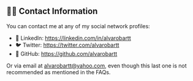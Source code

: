 ## 👨‍💻 Contact Information

You can contact me at any of my social network profiles:

- 💼 LinkedIn: https://linkedin.com/in/alvarobartt
- 🐦 Twitter: https://twitter.com/alvarobartt
- 🐙 GitHub: https://github.com/alvarobartt

Or via email at alvarobartt@yahoo.com, even though this last one is not recommended
as mentioned in the FAQs.
